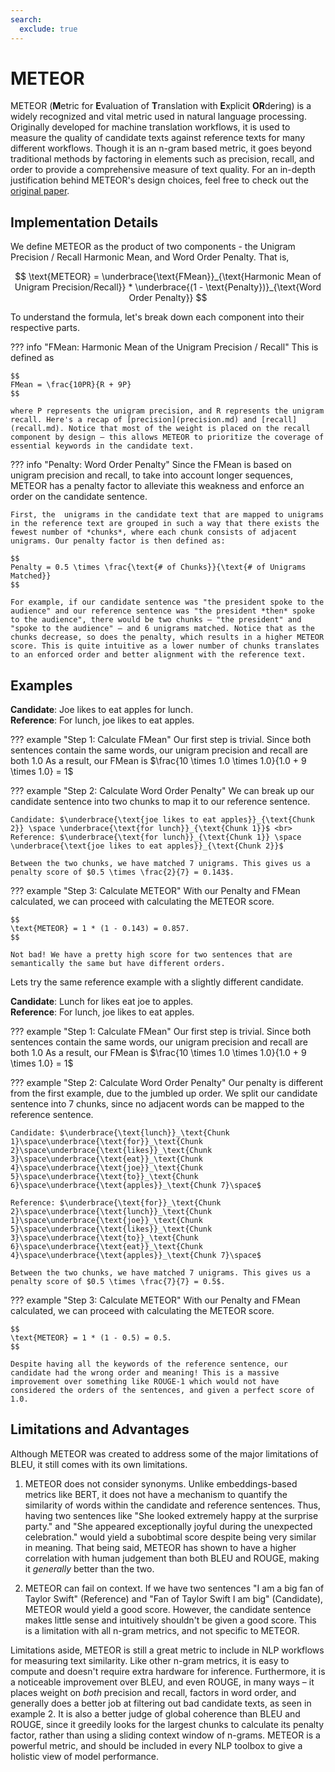 ```yaml
---
search:
  exclude: true
---
```


# METEOR

METEOR (**M**etric for **E**valuation of **T**ranslation with **E**xplicit **OR**dering) is a widely recognized and vital metric used in natural language processing. Originally developed for machine translation workflows, it is used to measure the quality of candidate texts against reference texts for many different workflows. Though it is an n-gram based metric, it goes beyond traditional methods by factoring in elements such as precision, recall, and order to provide a comprehensive measure of text quality. For an in-depth justification behind METEOR's design choices, feel free to check out the [original paper](https://www.cs.cmu.edu/~alavie/METEOR/pdf/Banerjee-Lavie-2005-METEOR.pdf).

## Implementation Details

We define METEOR as the product of two components - the Unigram Precision / Recall Harmonic Mean, and Word Order Penalty. That is,

$$
\text{METEOR} = \underbrace{\text{FMean}}_{\text{Harmonic Mean of Unigram Precision/Recall}} * \underbrace{(1 - \text{Penalty})}_{\text{Word Order Penalty}}
$$

To understand the formula, let's break down each component into their respective parts.


??? info "FMean: Harmonic Mean of the Unigram Precision / Recall"
    This is defined as

    $$
    FMean = \frac{10PR}{R + 9P}
    $$

    where P represents the unigram precision, and R represents the unigram recall. Here's a recap of [precision](precision.md) and [recall](recall.md). Notice that most of the weight is placed on the recall component by design – this allows METEOR to prioritize the coverage of essential keywords in the candidate text.

??? info "Penalty: Word Order Penalty"
    Since the FMean is based on unigram precision and recall, to take into account longer sequences, METEOR has a penalty factor to alleviate this weakness and enforce an order on the candidate sentence.

    First, the  unigrams in the candidate text that are mapped to unigrams in the reference text are grouped in such a way that there exists the fewest number of *chunks*, where each chunk consists of adjacent unigrams. Our penalty factor is then defined as:

    $$
    Penalty = 0.5 \times \frac{\text{# of Chunks}}{\text{# of Unigrams Matched}}
    $$

    For example, if our candidate sentence was "the president spoke to the audience" and our reference sentence was "the president *then* spoke to the audience", there would be two chunks – "the president" and "spoke to the audience" – and 6 unigrams matched. Notice that as the chunks decrease, so does the penalty, which results in a higher METEOR score. This is quite intuitive as a lower number of chunks translates to an enforced order and better alignment with the reference text.

## Examples

**Candidate**: Joe likes to eat apples for lunch. <br>
**Reference**: For lunch, joe likes to eat apples. <br>

??? example "Step 1: Calculate FMean"
    Our first step is trivial. Since both sentences contain the same words, our unigram precision and recall are both 1.0
    As a result, our FMean is $\frac{10 \times 1.0 \times 1.0}{1.0 + 9 \times 1.0} = 1$

??? example "Step 2: Calculate Word Order Penalty"
    We can break up our candidate sentence into two chunks to map it to our reference sentence.

    Candidate: $\underbrace{\text{joe likes to eat apples}}_{\text{Chunk 2}} \space \underbrace{\text{for lunch}}_{\text{Chunk 1}}$ <br>
    Reference: $\underbrace{\text{for lunch}}_{\text{Chunk 1}} \space \underbrace{\text{joe likes to eat apples}}_{\text{Chunk 2}}$

    Between the two chunks, we have matched 7 unigrams. This gives us a penalty score of $0.5 \times \frac{2}{7} = 0.143$.

??? example "Step 3: Calculate METEOR"
    With our Penalty and FMean calculated, we can proceed with calculating the METEOR score.

    $$
    \text{METEOR} = 1 * (1 - 0.143) = 0.857.
    $$

    Not bad! We have a pretty high score for two sentences that are semantically the same but have different orders.

Lets try the same reference example with a slightly different candidate.

**Candidate**: Lunch for likes eat joe to apples. <br>
**Reference**: For lunch, joe likes to eat apples. <br>

??? example "Step 1: Calculate FMean"
    Our first step is trivial. Since both sentences contain the same words, our unigram precision and recall are both 1.0
    As a result, our FMean is $\frac{10 \times 1.0 \times 1.0}{1.0 + 9 \times 1.0} = 1$

??? example "Step 2: Calculate Word Order Penalty"
    Our penalty is different from the first example, due to the jumbled up order. We split our candidate sentence into 7 chunks, since no adjacent words can be mapped to the reference sentence.

    Candidate: $\underbrace{\text{lunch}}_\text{Chunk 1}\space\underbrace{\text{for}}_\text{Chunk 2}\space\underbrace{\text{likes}}_\text{Chunk 3}\space\underbrace{\text{eat}}_\text{Chunk 4}\space\underbrace{\text{joe}}_\text{Chunk 5}\space\underbrace{\text{to}}_\text{Chunk 6}\space\underbrace{\text{apples}}_\text{Chunk 7}\space$

    Reference: $\underbrace{\text{for}}_\text{Chunk 2}\space\underbrace{\text{lunch}}_\text{Chunk 1}\space\underbrace{\text{joe}}_\text{Chunk 5}\space\underbrace{\text{likes}}_\text{Chunk 3}\space\underbrace{\text{to}}_\text{Chunk 6}\space\underbrace{\text{eat}}_\text{Chunk 4}\space\underbrace{\text{apples}}_\text{Chunk 7}\space$

    Between the two chunks, we have matched 7 unigrams. This gives us a penalty score of $0.5 \times \frac{7}{7} = 0.5$.

??? example "Step 3: Calculate METEOR"
    With our Penalty and FMean calculated, we can proceed with calculating the METEOR score.

    $$
    \text{METEOR} = 1 * (1 - 0.5) = 0.5.
    $$

    Despite having all the keywords of the reference sentence, our candidate had the wrong order and meaning! This is a massive improvement over something like ROUGE-1 which would not have considered the orders of the sentences, and given a perfect score of 1.0.

## Limitations and Advantages
Although METEOR was created to address some of the major limitations of BLEU, it still comes with its own limitations.

1. METEOR does not consider synonyms. Unlike embeddings-based metrics like BERT, it does not have a mechanism to quantify the similarity of words within the candidate and reference sentences. Thus, having two sentences like "She looked extremely happy at the surprise party." and "She appeared exceptionally joyful during the unexpected celebration." would yield a subobtimal score despite being very similar in meaning. That being said, METEOR has shown to have a higher correlation with human judgement than both BLEU and ROUGE, making it *generally* better than the two.

2. METEOR can fail on context. If we have two sentences "I am a big fan of Taylor Swift" (Reference) and "Fan of Taylor Swift I am big" (Candidate), METEOR would yield a good score. However, the candidate sentence makes little sense and intuitively shouldn't be given a good score. This is a limitation with all n-gram metrics, and not specific to METEOR.

Limitations aside, METEOR is still a great metric to include in NLP workflows for measuring text similarity. Like other n-gram metrics, it is easy to compute and doesn't require extra hardware for inference. Furthermore, it is a noticeable improvement over BLEU, and even ROUGE, in many ways – it places weight on *both* precision and recall, factors in word order, and generally does a better job at filtering out bad candidate texts, as seen in example 2. It is also a better judge of global coherence than BLEU and ROUGE, since it greedily looks for the largest chunks to calculate its penalty factor, rather than using a sliding context window of n-grams. METEOR is a powerful metric, and should be included in every NLP toolbox to give a holistic view of model performance.
